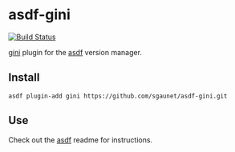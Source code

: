 # asdf-gini

[![Build Status](https://app.travis-ci.com/sgaunet/asdf-gini.svg?branch=main)](https://app.travis-ci.com/sgaunet/asdf-gini)

[gini](https://github.com/sgaunet/gini) plugin for the [asdf](https://github.com/asdf-vm/asdf) version manager.

## Install

```
asdf plugin-add gini https://github.com/sgaunet/asdf-gini.git
```

## Use

Check out the [asdf](https://github.com/asdf-vm/asdf) readme for instructions.
